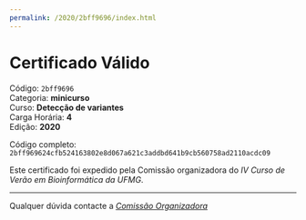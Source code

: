```yaml
---
permalink: /2020/2bff9696/index.html
---
```


# Certificado Válido

Código: `2bff9696`<br>
Categoria: **minicurso**<br>
Curso: **Detecção de variantes**<br>
Carga Horária: **4**<br>
Edição: **2020**<br>


Código completo: `2bff969624cfb524163802e8d067a621c3addbd641b9cb560758ad2110acdc09`


Este certificado foi expedido pela Comissão organizadora do *IV Curso de Verão em Bioinformática da UFMG*.

----

Qualquer dúvida contacte a [_Comissão Organizadora_](<mailto:cursobioinfoufmg@gmail.com$subject=[Certificados]>)

